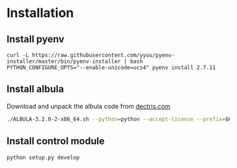 # Installation

## Install pyenv
```
curl -L https://raw.githubusercontent.com/yyuu/pyenv-installer/master/bin/pyenv-installer | bash
PYTHON_CONFIGURE_OPTS="--enable-unicode=ucs4" pyenv install 2.7.11
```

## Install albula

Download and unpack the albula code from [dectris.com](https://www.dectris.com/albula.html)

```bash
./ALBULA-3.2.0-2-x86_64.sh --python=python --accept-license --prefix=$HOME/bin
```

## Install control module

```bash
python setup.py develop
```
